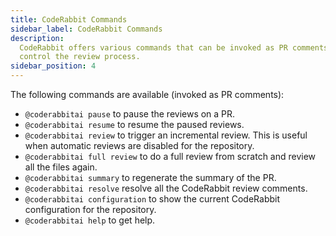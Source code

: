 ```yaml
---
title: CodeRabbit Commands
sidebar_label: CodeRabbit Commands
description:
  CodeRabbit offers various commands that can be invoked as PR comments to
  control the review process.
sidebar_position: 4
---
```


The following commands are available (invoked as PR comments):

- `@coderabbitai pause` to pause the reviews on a PR.
- `@coderabbitai resume` to resume the paused reviews.
- `@coderabbitai review` to trigger an incremental review. This is useful when
  automatic reviews are disabled for the repository.
- `@coderabbitai full review` to do a full review from scratch and review all
  the files again.
- `@coderabbitai summary` to regenerate the summary of the PR.
- `@coderabbitai resolve` resolve all the CodeRabbit review comments.
- `@coderabbitai configuration` to show the current CodeRabbit configuration for
  the repository.
- `@coderabbitai help` to get help.
